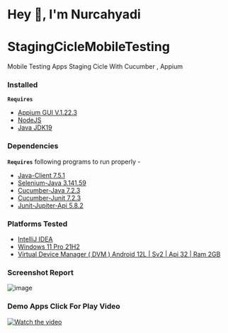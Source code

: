 # Hey 👋, I'm Nurcahyadi
# StagingCicleMobileTesting
Mobile Testing Apps Staging Cicle With Cucumber , Appium

### Installed
**`Requires`**
- [Appium GUI V.1.22.3](https://github.com/appium/appium-desktop/releases/tag/v1.22.3-4)
- [NodeJS](https://nodejs.org/en/)
- [Java JDK19](https://www.oracle.com/java/technologies/downloads/)
### Dependencies

**`Requires`**  following programs to run properly - 

- [Java-Client 7.5.1](https://mvnrepository.com/artifact/io.appium/java-client/7.5.1)
- [Selenium-Java 3.141.59](https://mvnrepository.com/artifact/org.seleniumhq.selenium/selenium-java/3.141.59)
- [Cucumber-Java 7.2.3](https://mvnrepository.com/artifact/io.cucumber/cucumber-java/7.2.3)
- [Cucumber-Junit 7.2.3](https://mvnrepository.com/artifact/io.cucumber/cucumber-junit/7.2.3)
- [Junit-Jupiter-Api 5.8.2](https://mvnrepository.com/artifact/org.junit.jupiter/junit-jupiter-api/5.8.2)

### Platforms Tested

- [IntelliJ IDEA](https://www.jetbrains.com/idea/download/#section=windows)
- [Windows 11 Pro 21H2](https://www.microsoft.com/en-gb/software-download/windows11)
- [Virtual Device Manager ( DVM ) Android 12L | Sv2 | Api 32 | Ram 2GB ](https://developer.android.com/studio)

### Screenshot Report 
  ![image](https://user-images.githubusercontent.com/29263027/215682909-a94d29ae-5372-4ab8-b121-9b981821fe44.png)


### Demo Apps Click For Play Video 

[![Watch the video](https://img.youtube.com/vi/YGQlWpa590I/maxresdefault.jpg)](https://youtu.be/YGQlWpa590I)

